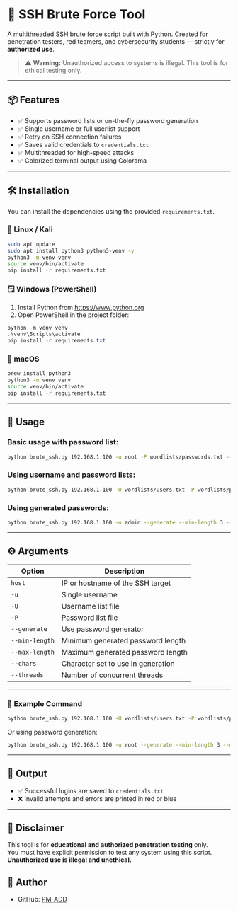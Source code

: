 
# 🔐 SSH Brute Force Tool

A multithreaded SSH brute force script built with Python. Created for penetration testers, red teamers, and cybersecurity students — strictly for **authorized use**.

> ⚠️ **Warning:** Unauthorized access to systems is illegal. This tool is for ethical testing only.

---

## 📦 Features

- ✅ Supports password lists or on-the-fly password generation
- ✅ Single username or full userlist support
- ✅ Retry on SSH connection failures
- ✅ Saves valid credentials to `credentials.txt`
- ✅ Multithreaded for high-speed attacks
- ✅ Colorized terminal output using Colorama

---

## 🛠 Installation

You can install the dependencies using the provided `requirements.txt`.

### 🐧 Linux / Kali

```bash
sudo apt update
sudo apt install python3 python3-venv -y
python3 -m venv venv
source venv/bin/activate
pip install -r requirements.txt
```

### 🪟 Windows (PowerShell)

1. Install Python from https://www.python.org
2. Open PowerShell in the project folder:

```powershell
python -m venv venv
.\venv\Scripts\activate
pip install -r requirements.txt
```

### 🍎 macOS

```bash
brew install python3
python3 -m venv venv
source venv/bin/activate
pip install -r requirements.txt
```

---

## 🚀 Usage

### Basic usage with password list:

```bash
python brute_ssh.py 192.168.1.100 -u root -P wordlists/passwords.txt --threads 5
```

### Using username and password lists:

```bash
python brute_ssh.py 192.168.1.100 -U wordlists/users.txt -P wordlists/passwords.txt --threads 10
```

### Using generated passwords:

```bash
python brute_ssh.py 192.168.1.100 -u admin --generate --min-length 3 --max-length 5 --chars abc123 --threads 4
```

---

## ⚙️ Arguments

| Option             | Description                                       |
|--------------------|---------------------------------------------------|
| `host`             | IP or hostname of the SSH target                  |
| `-u`               | Single username                                   |
| `-U`               | Username list file                                |
| `-P`               | Password list file                                |
| `--generate`       | Use password generator                            |
| `--min-length`     | Minimum generated password length                 |
| `--max-length`     | Maximum generated password length                 |
| `--chars`          | Character set to use in generation                |
| `--threads`        | Number of concurrent threads                      |

---

### 📝 Example Command

```bash
python brute_ssh.py 192.168.1.100 -U wordlists/users.txt -P wordlists/passwords.txt --threads 5
```

Or using password generation:

```bash
python brute_ssh.py 192.168.1.100 -u root --generate --min-length 3 --max-length 4 --chars abc123 --threads 5
```

---
## 💾 Output

- ✅ Successful logins are saved to `credentials.txt`
- ❌ Invalid attempts and errors are printed in red or blue

---

## 🔐 Disclaimer

This tool is for **educational and authorized penetration testing** only.  
You must have explicit permission to test any system using this script.  
**Unauthorized use is illegal and unethical.**



## 👤 Author

- GitHub: [PM-ADD](https://github.com/PM-ADD)

